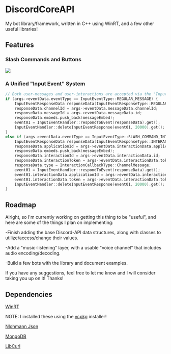 # DiscordCoreAPI
My bot library/framework, written in C++ using WinRT, and a few other useful libraries!

## Features
### Slash Commands and Buttons
![](https://github.com/RealTimeChris/DiscordCoreAPI/blob/main/images/Screenshot%20(53).png?raw=true)

### A Unified "Input Event" System
```C++
// Both user-messages and user-interactions are accepted via the "Input-Event" event.
if (args->eventData.eventType == InputEventType::REGULAR_MESSAGE) {
	InputEventResponseData responseData(InputEventResponseType::REGULAR_MESSAGE_RESPONSE);
	responseData.channelId = args->eventData.messageData.channelId;
	responseData.messageId = args->eventData.messageData.id;
	responseData.embeds.push_back(messageEmbed);
	event01 = InputEventHandler::respondToEvent(responseData).get();
	InputEventHandler::deleteInputEventResponse(event01, 20000).get();
}
else if (args->eventData.eventType == InputEventType::SLASH_COMMAND_INTERACTION) {
	InputEventResponseData responseData(InputEventResponseType::INTERACTION_RESPONSE);
	responseData.applicationId = args->eventData.interactionData.applicationId;
	responseData.embeds.push_back(messageEmbed);
	responseData.interactionId = args->eventData.interactionData.id;
	responseData.interactionToken = args->eventData.interactionData.token;
	responseData.type = InteractionCallbackType::ChannelMessage;
	event01 = InputEventHandler::respondToEvent(responseData).get();
	event01.interactionData.applicationId = args->eventData.interactionData.applicationId;
	event01.interactionData.token = args->eventData.interactionData.token;
	InputEventHandler::deleteInputEventResponse(event01, 20000).get();
}
```

## Roadmap
Alright, so I'm currently working on getting this thing to be "useful", and here are some of the things I plan on implementing:

-Finish adding the base Discord-API data structures, along with classes to utilize/access/change their values.

-Add a "music-listening" layer, with a usable "voice channel" that includes audio encoding/decoding.

-Build a few bots with the library and document examples.

If you have any suggestions, feel free to let me know and I will consider taking you up on it! Thanks!

## Dependencies

[WinRT](https://docs.microsoft.com/en-us/windows/uwp/cpp-and-winrt-apis/intro-to-using-cpp-with-winrt)  

NOTE: I installed these using the [vcpkg](https://github.com/microsoft/vcpkg) installer!

[Nlohmann Json](https://github.com/nlohmann/json)

[MongoDB](https://docs.mongodb.com/manual/installation/)

[LibCurl](https://github.com/curl/curl)

